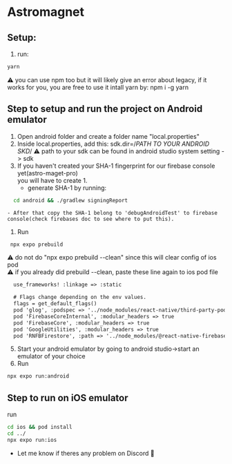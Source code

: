 # Astromagnet
## Setup: 
1. run: 
```bat
yarn
``` 
⚠ you can use npm too but it will likely give an error about legacy, if it works for you, you are free to use it
intall yarn by: npm i -g yarn
## Step to setup and run the project on Android emulator
1. Open android folder and create a folder name "local.properties"
2. Inside local.properties, add this: sdk.dir=/*PATH TO YOUR ANDROID SKD*/
⚠ path to your sdk can be found in android studio system setting -> sdk 
3. If you haven't created your SHA-1 fingerprint for our firebase console yet(astro-maget-pro)<br/>
you will have to create 1.
    - generate SHA-1 by running: 
  ```bat
    cd android && ./gradlew signingReport
  ``` 
    - After that copy the SHA-1 belong to 'debugAndroidTest' to firebase console(check firebases doc to see where to put this).  
1. Run 
```bat
 npx expo prebuild
```
⚠ do not do "npx expo prebuild --clean" since this will clear config of ios pod <br/>
⚠ if you already did prebuild --clean, paste these line again to ios pod file
```txt
  use_frameworks! :linkage => :static

  # Flags change depending on the env values.
  flags = get_default_flags()
  pod 'glog', :podspec => '../node_modules/react-native/third-party-podspecs/glog.podspec', :modular_headers => false
  pod 'FirebaseCoreInternal', :modular_headers => true
  pod 'FirebaseCore', :modular_headers => true
  pod 'GoogleUtilities', :modular_headers => true
  pod 'RNFBFirestore', :path => '../node_modules/@react-native-firebase/firestore', :modular_headers => true
```
5. Start your android emulator by going to android studio->start an emulator of your choice
6. Run
```bat
npx expo run:android
```
## Step to run on iOS emulator
run
```bat
cd ios && pod install
cd ../
npx expo run:ios
```

- Let me know if theres any problem on Discord 🦊 
